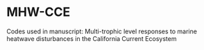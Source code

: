 # MHW-CCE
Codes used in manuscript: Multi-trophic level responses to marine heatwave disturbances in the California Current Ecosystem
